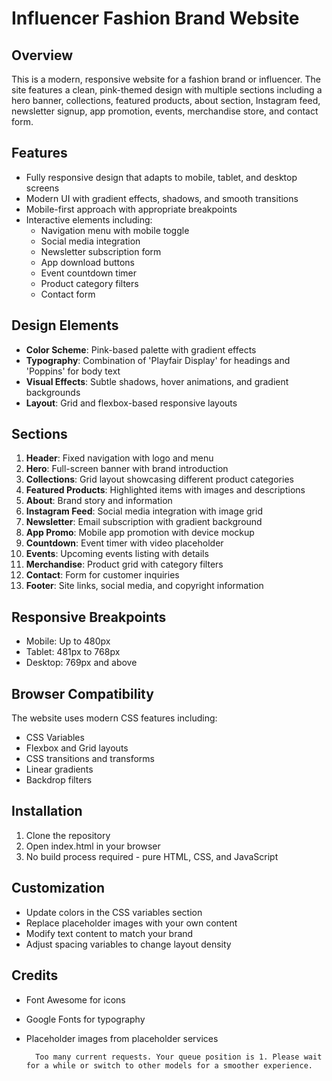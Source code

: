          
# Influencer Fashion Brand Website

## Overview
This is a modern, responsive website for a fashion brand or influencer. The site features a clean, pink-themed design with multiple sections including a hero banner, collections, featured products, about section, Instagram feed, newsletter signup, app promotion, events, merchandise store, and contact form.

## Features
- Fully responsive design that adapts to mobile, tablet, and desktop screens
- Modern UI with gradient effects, shadows, and smooth transitions
- Mobile-first approach with appropriate breakpoints
- Interactive elements including:
  - Navigation menu with mobile toggle
  - Social media integration
  - Newsletter subscription form
  - App download buttons
  - Event countdown timer
  - Product category filters
  - Contact form

## Design Elements
- **Color Scheme**: Pink-based palette with gradient effects
- **Typography**: Combination of 'Playfair Display' for headings and 'Poppins' for body text
- **Visual Effects**: Subtle shadows, hover animations, and gradient backgrounds
- **Layout**: Grid and flexbox-based responsive layouts

## Sections
1. **Header**: Fixed navigation with logo and menu
2. **Hero**: Full-screen banner with brand introduction
3. **Collections**: Grid layout showcasing different product categories
4. **Featured Products**: Highlighted items with images and descriptions
5. **About**: Brand story and information
6. **Instagram Feed**: Social media integration with image grid
7. **Newsletter**: Email subscription with gradient background
8. **App Promo**: Mobile app promotion with device mockup
9. **Countdown**: Event timer with video placeholder
10. **Events**: Upcoming events listing with details
11. **Merchandise**: Product grid with category filters
12. **Contact**: Form for customer inquiries
13. **Footer**: Site links, social media, and copyright information

## Responsive Breakpoints
- Mobile: Up to 480px
- Tablet: 481px to 768px
- Desktop: 769px and above

## Browser Compatibility
The website uses modern CSS features including:
- CSS Variables
- Flexbox and Grid layouts
- CSS transitions and transforms
- Linear gradients
- Backdrop filters

## Installation
1. Clone the repository
2. Open index.html in your browser
3. No build process required - pure HTML, CSS, and JavaScript

## Customization
- Update colors in the CSS variables section
- Replace placeholder images with your own content
- Modify text content to match your brand
- Adjust spacing variables to change layout density

## Credits
- Font Awesome for icons
- Google Fonts for typography
- Placeholder images from placeholder services



        Too many current requests. Your queue position is 1. Please wait for a while or switch to other models for a smoother experience.
